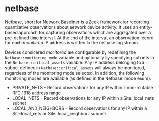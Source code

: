 # netbase
Netbase, short for Network Baseliner is a Zeek framework for recording quantitative observations about network device activity.  It uses an entity-based approach for capturing observations which are aggregated over a pre-defined time interval.  At the end of the interval, an observation record for each _monitored_ IP address is written to the netbase log stream.

Devices considered _monitored_ are configurable by redefining the `Netbase::monitoring_mode` variable and optionally by specifying subnets in the `Netbase::critical_assets` variable.  Any IP address belonging to a subnet defined in `Netbase::critical_assets` will always be monitored, regardless of the monitoring mode selected.  In addition, the following monitoring modes are available (as defined in the Netbase::mode enum):

* PRIVATE_NETS - Record observations for any IP within a non-routable RFC 1918 address range
* LOCAL_NETS - Record observations for any IP within a Site::local_nets subnet 
* LOCAL_AND_NEIGHBORS - Record observations for any IP within a Site:local_nets or Site::local_neighbors subnets





